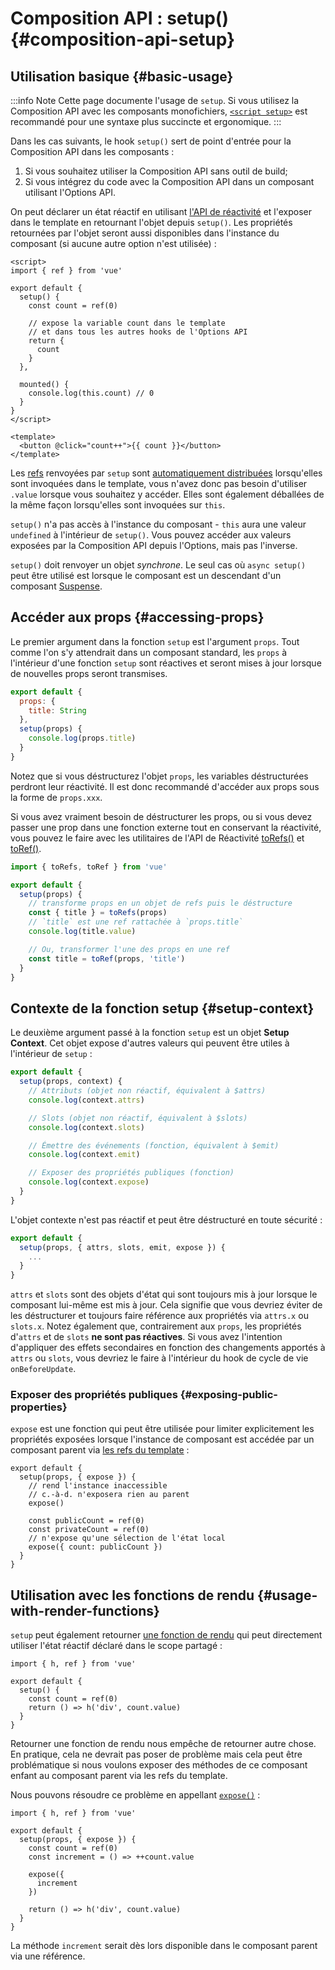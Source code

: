 # Composition API : setup() {#composition-api-setup}

## Utilisation basique {#basic-usage}
:::info Note
Cette page documente l'usage de `setup`. Si vous utilisez la Composition API avec les composants monofichiers, [`<script setup>`](/api/sfc-script-setup) est recommandé pour une syntaxe plus succincte et ergonomique.
:::

Dans les cas suivants, le hook `setup()` sert de point d'entrée pour la Composition API dans les composants :

1. Si vous souhaitez utiliser la Composition API sans outil de build;
2. Si vous intégrez du code avec la Composition API dans un composant utilisant l'Options API.

On peut déclarer un état réactif en utilisant [l'API de réactivité](./reactivity-core) et l'exposer dans le template en retournant l'objet depuis `setup()`. Les propriétés retournées par l'objet seront aussi disponibles dans l'instance du composant (si aucune autre option n'est utilisée) :

```vue
<script>
import { ref } from 'vue'

export default {
  setup() {
    const count = ref(0)

    // expose la variable count dans le template
    // et dans tous les autres hooks de l'Options API
    return {
      count
    }
  },

  mounted() {
    console.log(this.count) // 0
  }
}
</script>

<template>
  <button @click="count++">{{ count }}</button>
</template>
```

Les [refs](/api/reactivity-core#ref) renvoyées par `setup` sont [automatiquement distribuées](/guide/essentials/reactivity-fundamentals#deep-reactivity) lorsqu'elles sont invoquées dans le template, vous n'avez donc pas besoin d'utiliser `.value` lorsque vous souhaitez y accéder. Elles sont également déballées de la même façon lorsqu'elles sont invoquées sur `this`.

`setup()` n'a pas accès à l'instance du composant - `this` aura une valeur `undefined` à l'intérieur de `setup()`. Vous pouvez accéder aux valeurs exposées par la Composition API depuis l'Options, mais pas l'inverse.

`setup()` doit renvoyer un objet _synchrone_. Le seul cas où `async setup()` peut être utilisé est lorsque le composant est un descendant d'un composant [Suspense](../guide/built-ins/suspense).

## Accéder aux props {#accessing-props}

Le premier argument dans la fonction `setup` est l'argument `props`. Tout comme l'on s'y attendrait dans un composant standard, les `props` à l'intérieur d'une fonction `setup` sont réactives et seront mises à jour lorsque de nouvelles props seront transmises.

```js
export default {
  props: {
    title: String
  },
  setup(props) {
    console.log(props.title)
  }
}
```

Notez que si vous déstructurez l'objet `props`, les variables déstructurées perdront leur réactivité. Il est donc recommandé d'accéder aux props sous la forme de `props.xxx`.

Si vous avez vraiment besoin de déstructurer les props, ou si vous devez passer une prop dans une fonction externe tout en conservant la réactivité, vous pouvez le faire avec les utilitaires de l'API de Réactivité [toRefs()](./reactivity-utilities#torefs) et [toRef()](/api/reactivity-utilities#toref).

```js
import { toRefs, toRef } from 'vue'

export default {
  setup(props) {
    // transforme props en un objet de refs puis le déstructure
    const { title } = toRefs(props)
    // `title` est une ref rattachée à `props.title` 
    console.log(title.value)

    // Ou, transformer l'une des props en une ref
    const title = toRef(props, 'title')
  }
}
```

## Contexte de la fonction setup {#setup-context}

Le deuxième argument passé à la fonction `setup` est un objet **Setup Context**. Cet objet expose d'autres valeurs qui peuvent être utiles à l'intérieur de `setup` :

```js
export default {
  setup(props, context) {
    // Attributs (objet non réactif, équivalent à $attrs)
    console.log(context.attrs)

    // Slots (objet non réactif, équivalent à $slots)
    console.log(context.slots)

    // Émettre des événements (fonction, équivalent à $emit)
    console.log(context.emit)

    // Exposer des propriétés publiques (fonction)
    console.log(context.expose)
  }
}
```

L'objet contexte n'est pas réactif et peut être déstructuré en toute sécurité :


```js
export default {
  setup(props, { attrs, slots, emit, expose }) {
    ...
  }
}
```

`attrs` et `slots` sont des objets d'état qui sont toujours mis à jour lorsque le composant lui-même est mis à jour. Cela signifie que vous devriez éviter de les déstructurer et toujours faire référence aux propriétés via `attrs.x` ou `slots.x`. Notez également que, contrairement aux `props`, les propriétés d'`attrs` et de `slots` **ne sont pas réactives**. Si vous avez l'intention d'appliquer des effets secondaires en fonction des changements apportés à `attrs` ou `slots`, vous devriez le faire à l'intérieur du hook de cycle de vie `onBeforeUpdate`.

### Exposer des propriétés publiques {#exposing-public-properties}

`expose` est une fonction qui peut être utilisée pour limiter explicitement les propriétés exposées lorsque l'instance de composant est accédée par un composant parent via [les refs du template](/guide/essentials/template-refs#ref-on-component) :

```js{5,10}
export default {
  setup(props, { expose }) {
    // rend l'instance inaccessible
    // c.-à-d. n'exposera rien au parent
    expose()

    const publicCount = ref(0)
    const privateCount = ref(0)
    // n'expose qu'une sélection de l'état local
    expose({ count: publicCount })
  }
}
```

## Utilisation avec les fonctions de rendu {#usage-with-render-functions}

`setup` peut également retourner [une fonction de rendu](/guide/extras/render-function) qui peut directement utiliser l'état réactif déclaré dans le scope partagé :

```js{6}
import { h, ref } from 'vue'

export default {
  setup() {
    const count = ref(0)
    return () => h('div', count.value)
  }
}
```

Retourner une fonction de rendu nous empêche de retourner autre chose. En pratique, cela ne devrait pas poser de problème mais cela peut être problématique si nous voulons exposer des méthodes de ce composant enfant au composant parent via les refs du template.

Nous pouvons résoudre ce problème en appellant [`expose()`](#exposing-public-properties) :

```js{8-10}
import { h, ref } from 'vue'

export default {
  setup(props, { expose }) {
    const count = ref(0)
    const increment = () => ++count.value

    expose({
      increment
    })

    return () => h('div', count.value)
  }
}
```

La méthode `increment` serait dès lors disponible dans le composant parent via une référence.
